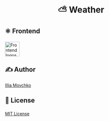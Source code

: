 <h1 align="center">⛅️ Weather</h1>

###

<h2>⚛️ Frontend</h2>

###

<div>
  <img src="https://skillicons.dev/icons?i=html,css,js,react,tailwind,vite" height="48" alt="Frontend logos"  />
</div>

###

<h2>✍️ Author</h2>

###

[Illia Movchko](https://github.com/conceptbtw)

###

<h2>📝 License</h2>

###

[MIT License](https://choosealicense.com/licenses/mit/)

###
